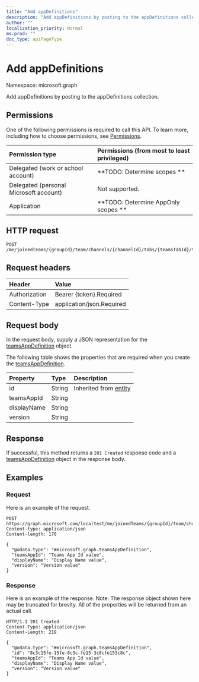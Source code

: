 ```yaml
---
title: "Add appDefinitions"
description: "Add appDefinitions by posting to the appDefinitions collection."
author: ""
localization_priority: Normal
ms.prod: ""
doc_type: apiPageType
---
```


# Add appDefinitions

Namespace: microsoft.graph

Add appDefinitions by posting to the appDefinitions collection.

## Permissions
One of the following permissions is required to call this API. To learn more, including how to choose permissions, see [Permissions](/concepts/permissions-reference.md).

|Permission type|Permissions (from most to least privileged)|
|:---|:---|
|Delegated (work or school account)|**TODO: Determine scopes **|
|Delegated (personal Microsoft account)|Not supported.|
|Application|**TODO: Determine AppOnly scopes **|

## HTTP request
<!-- {
  "blockType": "ignored"
}
-->
``` http
POST /me/joinedTeams/{groupId}/team/channels/{channelId}/tabs/{teamsTabId}/teamsApp/appDefinitions/$ref
```

## Request headers
|Header|Value|
|:---|:---|
|Authorization|Bearer {token}.Required|
|Content-Type|application/json.Required|

## Request body
In the request body, supply a JSON representation for the [teamsAppDefinition](../resources/teamsappdefinition.md) object.

The following table shows the properties that are required when you create the [teamsAppDefinition](../resources/teamsappdefinition.md).

|Property|Type|Description|
|:---|:---|:---|
|id|String| Inherited from [entity](../resources/entity.md)|
|teamsAppId|String||
|displayName|String||
|version|String||



## Response
If successful, this method returns a `201 Created` response code and a [teamsAppDefinition](../resources/teamsappdefinition.md) object in the response body.

## Examples

### Request
Here is an example of the request.
<!-- {
  "blockType": "request",
  "name": "create_teamsappdefinition_from_"
}
-->
``` http
POST https://graph.microsoft.com/localtest/me/joinedTeams/{groupId}/team/channels/{channelId}/tabs/{teamsTabId}/teamsApp/appDefinitions
Content-type: application/json
Content-length: 170

{
  "@odata.type": "#microsoft.graph.teamsAppDefinition",
  "teamsAppId": "Teams App Id value",
  "displayName": "Display Name value",
  "version": "Version value"
}
```

### Response
Here is an example of the response. Note: The response object shown here may be truncated for brevity. All of the properties will be returned from an actual call.
<!-- {
  "blockType": "response",
  "truncated": true,
  "@odata.type": "microsoft.graph.teamsappdefinition"
}
-->
``` http
HTTP/1.1 201 Created
Content-Type: application/json
Content-Length: 219

{
  "@odata.type": "#microsoft.graph.teamsAppDefinition",
  "id": "8c3c15fe-15fe-8c3c-fe15-3c8cfe153c8c",
  "teamsAppId": "Teams App Id value",
  "displayName": "Display Name value",
  "version": "Version value"
}
```

